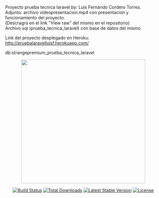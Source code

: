 
Proyecto prueba tecnica laravel by: Luis Fernando Cordero Torres. <br>
Adjunto: archivo videopresentacion.mp4 con presentacion y funcionamiento del proyecto.  <br>
(Descragra en el link "View raw"  del mismo en el repositorio) <br>
Archivo sql (prueba_tecnica_laravel) con base de datos del mismo. <br>

Link del proyecto desplegado en Heroku: http://pruebalaravelluisf.herokuapp.com/  <br>


db:strangepremium_prueba_tecnica_laravel



<p align="center"><a href="https://laravel.com" target="_blank"><img src="https://raw.githubusercontent.com/laravel/art/master/logo-lockup/5%20SVG/2%20CMYK/1%20Full%20Color/laravel-logolockup-cmyk-red.svg" width="400"></a></p>

<p align="center">
<a href="https://travis-ci.org/laravel/framework"><img src="https://travis-ci.org/laravel/framework.svg" alt="Build Status"></a>
<a href="https://packagist.org/packages/laravel/framework"><img src="https://img.shields.io/packagist/dt/laravel/framework" alt="Total Downloads"></a>
<a href="https://packagist.org/packages/laravel/framework"><img src="https://img.shields.io/packagist/v/laravel/framework" alt="Latest Stable Version"></a>
<a href="https://packagist.org/packages/laravel/framework"><img src="https://img.shields.io/packagist/l/laravel/framework" alt="License"></a>
</p>

